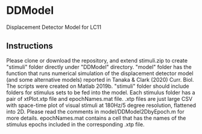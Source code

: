 # DDModel
Displacement Detector Model for LC11
## Instructions
Please clone or download the repository, and extend stimuli.zip to create "stimuli" folder directly under "DDModel" directory.
"model" folder has the function that runs numerical simulation of the displacement detector model (and some alternative models) reported in Tanaka & Clark (2020) Curr. Biol.
The scripts were created on Matlab 2019b.
"stimuli" folder should include folders for stimulus sets to be fed into the model. Each stimulus folder has a pair of xtPlot.xtp file and epochNames.mat file.
.xtp files are just large CSV with space-time plot of visual stimuli at 180Hz/5 degree resolution, flattened into 2D. Please read the comments in model/DDModel2DbyEpoch.m for more details. epochNames.mat contains a cell that has the names of the stimulus epochs included in the corresponding .xtp file.
